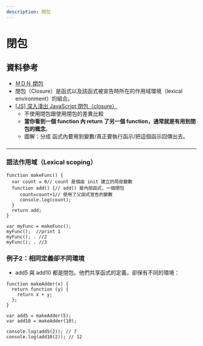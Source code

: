 ```yaml
---
description: 閉包
---
```


# 閉包

## 資料參考

* [ＭＤＮ 閉包](https://developer.mozilla.org/zh-TW/docs/Web/JavaScript/Closures)
* 閉包（Closure）是函式以及該函式被宣告時所在的作用域環境（lexical environment）的組合。
* [\[JS\] 深入淺出 JavaScript 閉包（closure）](https://pjchender.dev/javascript/js-closure/)
  * 不使用閉包跟使用閉包的差異比較
  * **當你看到一個 function 內 return 了另一個 function，通常就是有用到閉包的概念**。
  * 圖解：分成 函式內要用到變數/真正要執行函示/把這個函示回傳出去。

###

***

### 語法作用域（Lexical scoping）

```
function makeFunc() {
  var count = 0// count 是個由 init 建立的局部變數
  function add() {// add() 是內部函式，一個閉包
     count=count+1// 使用了父函式宣告的變數
     console.log(count);
  }
  return add;
}

var myFunc = makeFunc();
myFunc();  //print 1
myFunc(); . //2
myFunc(); . //3
```

### 例子2：相同定義卻不同環境

* add5 與 add10 都是閉包。他們共享函式的定義，卻保有不同的環境：

```
function makeAdder(x) {
  return function (y) {
    return x + y;
  };
}

var add5 = makeAdder(5);
var add10 = makeAdder(10);

console.log(add5(2)); // 7
console.log(add10(2)); // 12
```

